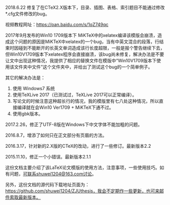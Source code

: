 2018.6.22 修复了在CTeX2.X版本下，目录、插图、表格、索引题目不能通过修改*.cfg文件修改的bug。

视频教程网址：https://pan.baidu.com/s/1qZ749qc

2017年9月发布的Win10 1709版本下 MiKTeX中的xelatex编译该模版会崩溃，造成这个问题的原因是MiKTeX中xelatex的一个bug，当有中英文混合的段落，行结束时因碰到不能断开的长英文单词造成该行长度超限，一般是报个警告继续下去，但Win10V1709版本下xelatex程序会直接崩溃，该bug尚未修复，解决办法是不要让文中出现这种情况，我提供了相应的替换文件在模版中“Win10V1709版本下使用该文件夹中文件”这个文件夹中，并给出了测试这个bug的一个简单例子。

其它的解决办法是：
1. 使用 Windows7 系统
2. 使用TeXLive 2017（已测试过，TeXLive 2017可以正常编译）。
3. 写论文的时候注意这种超长行的情况，我的模版里有七八处这种情况，所以直接编译就在会Win10 Ver1709 + MiKTeX下通不过。
4. 使用gbk版本。

2017.2.26，修正了UTF-8版在Windows下中文字体不能加粗的问题。

2016.8.7，增添了如何只在正文部分有页眉的方法。

2016.3.17，针对新的2.X版的CTeX的改动，进行了一些修订。最新版本2.2

2015.11.10，修正一个小错误。最新版本2.1.1

这份文档主要介绍了该LaTeX论文模版的使用方法，注意事项，一些使用技巧。如有问题，可联系shuwei1204@163.com讨论。

另外，这份文档的源代码下载地址页面为：https://github.com/shuwei1204/ZJUthesis，我会不定期作一些更新，也可来邮件索取最新版本。
